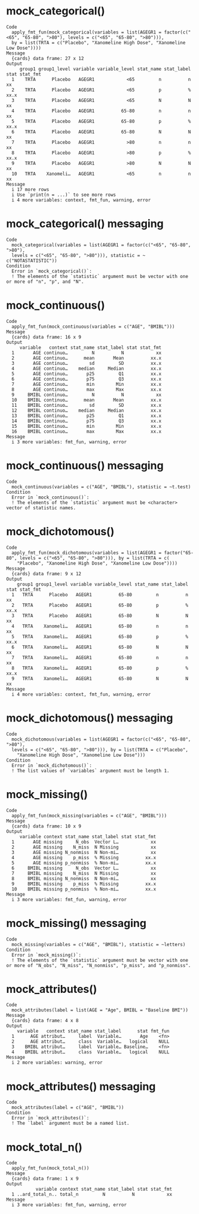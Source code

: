 # mock_categorical()

    Code
      apply_fmt_fun(mock_categorical(variables = list(AGEGR1 = factor(c("<65", "65-80", ">80"), levels = c("<65", "65-80", ">80"))),
      by = list(TRTA = c("Placebo", "Xanomeline High Dose", "Xanomeline Low Dose"))))
    Message
      {cards} data frame: 27 x 12
    Output
         group1 group1_level variable variable_level stat_name stat_label stat stat_fmt
      1    TRTA      Placebo   AGEGR1            <65         n          n            xx
      2    TRTA      Placebo   AGEGR1            <65         p          %          xx.x
      3    TRTA      Placebo   AGEGR1            <65         N          N            xx
      4    TRTA      Placebo   AGEGR1          65-80         n          n            xx
      5    TRTA      Placebo   AGEGR1          65-80         p          %          xx.x
      6    TRTA      Placebo   AGEGR1          65-80         N          N            xx
      7    TRTA      Placebo   AGEGR1            >80         n          n            xx
      8    TRTA      Placebo   AGEGR1            >80         p          %          xx.x
      9    TRTA      Placebo   AGEGR1            >80         N          N            xx
      10   TRTA    Xanomeli…   AGEGR1            <65         n          n            xx
    Message
      i 17 more rows
      i Use `print(n = ...)` to see more rows
      i 4 more variables: context, fmt_fun, warning, error

# mock_categorical() messaging

    Code
      mock_categorical(variables = list(AGEGR1 = factor(c("<65", "65-80", ">80"),
      levels = c("<65", "65-80", ">80"))), statistic = ~ c("NOTASTATISTIC"))
    Condition
      Error in `mock_categorical()`:
      ! The elements of the `statistic` argument must be vector with one or more of "n", "p", and "N".

# mock_continuous()

    Code
      apply_fmt_fun(mock_continuous(variables = c("AGE", "BMIBL")))
    Message
      {cards} data frame: 16 x 9
    Output
         variable   context stat_name stat_label stat stat_fmt
      1       AGE continuo…         N          N            xx
      2       AGE continuo…      mean       Mean          xx.x
      3       AGE continuo…        sd         SD          xx.x
      4       AGE continuo…    median     Median          xx.x
      5       AGE continuo…       p25         Q1          xx.x
      6       AGE continuo…       p75         Q3          xx.x
      7       AGE continuo…       min        Min          xx.x
      8       AGE continuo…       max        Max          xx.x
      9     BMIBL continuo…         N          N            xx
      10    BMIBL continuo…      mean       Mean          xx.x
      11    BMIBL continuo…        sd         SD          xx.x
      12    BMIBL continuo…    median     Median          xx.x
      13    BMIBL continuo…       p25         Q1          xx.x
      14    BMIBL continuo…       p75         Q3          xx.x
      15    BMIBL continuo…       min        Min          xx.x
      16    BMIBL continuo…       max        Max          xx.x
    Message
      i 3 more variables: fmt_fun, warning, error

# mock_continuous() messaging

    Code
      mock_continuous(variables = c("AGE", "BMIBL"), statistic = ~t.test)
    Condition
      Error in `mock_continuous()`:
      ! The elements of the `statistic` argument must be <character> vector of statistic names.

# mock_dichotomous()

    Code
      apply_fmt_fun(mock_dichotomous(variables = list(AGEGR1 = factor("65-80", levels = c("<65", "65-80", ">80"))), by = list(TRTA = c(
        "Placebo", "Xanomeline High Dose", "Xanomeline Low Dose"))))
    Message
      {cards} data frame: 9 x 12
    Output
        group1 group1_level variable variable_level stat_name stat_label stat stat_fmt
      1   TRTA      Placebo   AGEGR1          65-80         n          n            xx
      2   TRTA      Placebo   AGEGR1          65-80         p          %          xx.x
      3   TRTA      Placebo   AGEGR1          65-80         N          N            xx
      4   TRTA    Xanomeli…   AGEGR1          65-80         n          n            xx
      5   TRTA    Xanomeli…   AGEGR1          65-80         p          %          xx.x
      6   TRTA    Xanomeli…   AGEGR1          65-80         N          N            xx
      7   TRTA    Xanomeli…   AGEGR1          65-80         n          n            xx
      8   TRTA    Xanomeli…   AGEGR1          65-80         p          %          xx.x
      9   TRTA    Xanomeli…   AGEGR1          65-80         N          N            xx
    Message
      i 4 more variables: context, fmt_fun, warning, error

# mock_dichotomous() messaging

    Code
      mock_dichotomous(variables = list(AGEGR1 = factor(c("<65", "65-80", ">80"),
      levels = c("<65", "65-80", ">80"))), by = list(TRTA = c("Placebo",
        "Xanomeline High Dose", "Xanomeline Low Dose")))
    Condition
      Error in `mock_dichotomous()`:
      ! The list values of `variables` argument must be length 1.

# mock_missing()

    Code
      apply_fmt_fun(mock_missing(variables = c("AGE", "BMIBL")))
    Message
      {cards} data frame: 10 x 9
    Output
         variable context stat_name stat_label stat stat_fmt
      1       AGE missing     N_obs  Vector L…            xx
      2       AGE missing    N_miss  N Missing            xx
      3       AGE missing N_nonmiss  N Non-mi…            xx
      4       AGE missing    p_miss  % Missing          xx.x
      5       AGE missing p_nonmiss  % Non-mi…          xx.x
      6     BMIBL missing     N_obs  Vector L…            xx
      7     BMIBL missing    N_miss  N Missing            xx
      8     BMIBL missing N_nonmiss  N Non-mi…            xx
      9     BMIBL missing    p_miss  % Missing          xx.x
      10    BMIBL missing p_nonmiss  % Non-mi…          xx.x
    Message
      i 3 more variables: fmt_fun, warning, error

# mock_missing() messaging

    Code
      mock_missing(variables = c("AGE", "BMIBL"), statistic = ~letters)
    Condition
      Error in `mock_missing()`:
      ! The elements of the `statistic` argument must be vector with one or more of "N_obs", "N_miss", "N_nonmiss", "p_miss", and "p_nonmiss".

# mock_attributes()

    Code
      mock_attributes(label = list(AGE = "Age", BMIBL = "Baseline BMI"))
    Message
      {cards} data frame: 4 x 8
    Output
        variable   context stat_name stat_label      stat fmt_fun
      1      AGE attribut…     label  Variable…       Age    <fn>
      2      AGE attribut…     class  Variable…   logical    NULL
      3    BMIBL attribut…     label  Variable… Baseline…    <fn>
      4    BMIBL attribut…     class  Variable…   logical    NULL
    Message
      i 2 more variables: warning, error

# mock_attributes() messaging

    Code
      mock_attributes(label = c("AGE", "BMIBL"))
    Condition
      Error in `mock_attributes()`:
      ! The `label` argument must be a named list.

# mock_total_n()

    Code
      apply_fmt_fun(mock_total_n())
    Message
      {cards} data frame: 1 x 9
    Output
               variable context stat_name stat_label stat stat_fmt
      1 ..ard_total_n.. total_n         N          N            xx
    Message
      i 3 more variables: fmt_fun, warning, error

